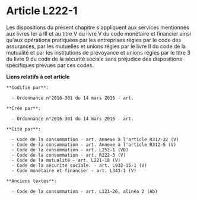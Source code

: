 # Article L222-1

Les dispositions du présent chapitre s'appliquent aux services mentionnés aux livres Ier à III et au titre V du livre V du
code monétaire et financier ainsi qu'aux opérations pratiquées par les entreprises régies par le code des assurances, par les
mutuelles et unions régies par le livre II du code de la mutualité et par les institutions de prévoyance et unions régies par
le titre 3 du livre 9 du code de la sécurité sociale sans préjudice des dispositions spécifiques prévues par ces codes.

**Liens relatifs à cet article**

	**Codifié par**:

	  - Ordonnance n°2016-301 du 14 mars 2016 - art.

	**Créé par**:

	  - Ordonnance n°2016-301 du 14 mars 2016 - art.

	**Cité par**:

	  - Code de la consommation - art. Annexe à l'article R312-32 (V)
	  - Code de la consommation - art. Annexe à l'article R312-5 (V)
	  - Code de la consommation - art. L252-1 (VD)
	  - Code de la consommation - art. R222-3 (V)
	  - Code de la mutualité - art. L221-18 (V)
	  - Code de la sécurité sociale. - art. L932-15-1 (V)
	  - Code monétaire et financier - art. L343-1 (V)

	**Anciens textes**:

	  - Code de la consommation - art. L121-26, alinéa 2 (Ab)

